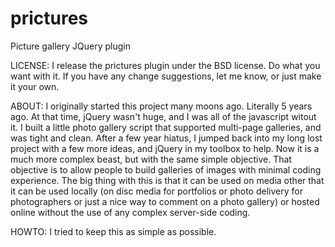 prictures
=========

Picture gallery JQuery plugin

LICENSE:
I release the prictures plugin under the BSD license.  Do what you want with it.  If you have
any change suggestions, let me know, or just make it your own.  

ABOUT:
I originally started this project many moons ago. Literally 5 years ago.  At that time, jQuery
wasn't huge, and I was all of the javascript witout it.  I built a little photo gallery script
that supported multi-page galleries, and was tight and clean.  After a few year hiatus, I jumped
back into my long lost project with a few more ideas, and jQuery in my toolbox to help.  Now it
is a much more complex beast, but with the same simple objective.  That objective is to allow
people to build galleries of images with minimal coding experience.  The big thing with this
is that it can be used on media other that it can be used locally (on disc media for portfolios
or photo delivery for photographers or just a nice way to comment on a photo gallery) or hosted
online without the use of any complex server-side coding.

HOWTO:
I tried to keep this as simple as possible.
